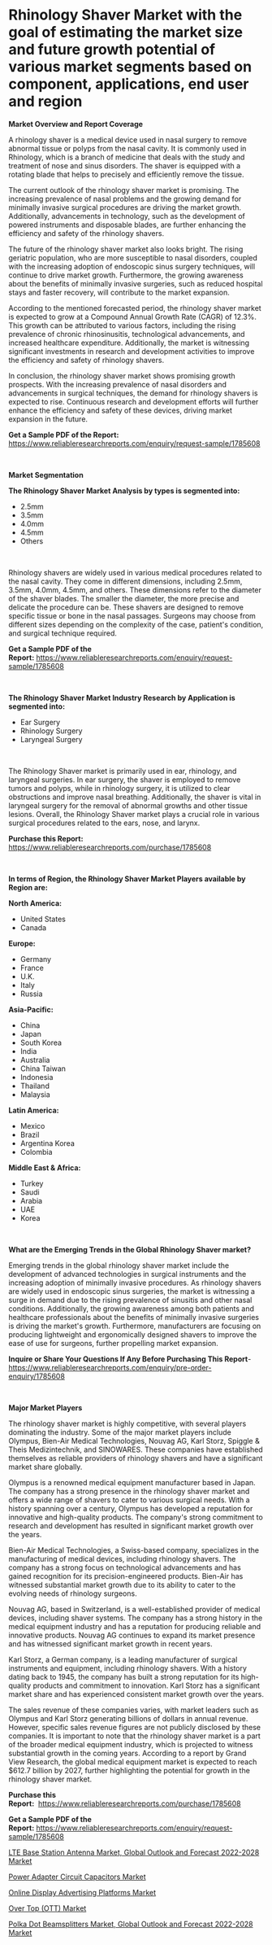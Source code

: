 <p><h1>Rhinology Shaver Market with the goal of estimating the market size and future growth potential of various market segments based on component, applications, end user and region</h1></p><p><strong>Market Overview and Report Coverage</strong></p>
<p><p>A rhinology shaver is a medical device used in nasal surgery to remove abnormal tissue or polyps from the nasal cavity. It is commonly used in Rhinology, which is a branch of medicine that deals with the study and treatment of nose and sinus disorders. The shaver is equipped with a rotating blade that helps to precisely and efficiently remove the tissue.</p><p>The current outlook of the rhinology shaver market is promising. The increasing prevalence of nasal problems and the growing demand for minimally invasive surgical procedures are driving the market growth. Additionally, advancements in technology, such as the development of powered instruments and disposable blades, are further enhancing the efficiency and safety of the rhinology shavers.</p><p>The future of the rhinology shaver market also looks bright. The rising geriatric population, who are more susceptible to nasal disorders, coupled with the increasing adoption of endoscopic sinus surgery techniques, will continue to drive market growth. Furthermore, the growing awareness about the benefits of minimally invasive surgeries, such as reduced hospital stays and faster recovery, will contribute to the market expansion.</p><p>According to the mentioned forecasted period, the rhinology shaver market is expected to grow at a Compound Annual Growth Rate (CAGR) of 12.3%. This growth can be attributed to various factors, including the rising prevalence of chronic rhinosinusitis, technological advancements, and increased healthcare expenditure. Additionally, the market is witnessing significant investments in research and development activities to improve the efficiency and safety of rhinology shavers.</p><p>In conclusion, the rhinology shaver market shows promising growth prospects. With the increasing prevalence of nasal disorders and advancements in surgical techniques, the demand for rhinology shavers is expected to rise. Continuous research and development efforts will further enhance the efficiency and safety of these devices, driving market expansion in the future.</p></p>
<p><strong>Get a Sample PDF of the Report:</strong> <a href="https://www.reliableresearchreports.com/enquiry/request-sample/1785608">https://www.reliableresearchreports.com/enquiry/request-sample/1785608</a></p>
<p>&nbsp;</p>
<p><strong>Market Segmentation</strong></p>
<p><strong>The Rhinology Shaver Market Analysis by types is segmented into:</strong></p>
<p><ul><li>2.5mm</li><li>3.5mm</li><li>4.0mm</li><li>4.5mm</li><li>Others</li></ul></p>
<p>&nbsp;</p>
<p><p>Rhinology shavers are widely used in various medical procedures related to the nasal cavity. They come in different dimensions, including 2.5mm, 3.5mm, 4.0mm, 4.5mm, and others. These dimensions refer to the diameter of the shaver blades. The smaller the diameter, the more precise and delicate the procedure can be. These shavers are designed to remove specific tissue or bone in the nasal passages. Surgeons may choose from different sizes depending on the complexity of the case, patient's condition, and surgical technique required.</p></p>
<p><strong>Get a Sample PDF of the Report:</strong>&nbsp;<a href="https://www.reliableresearchreports.com/enquiry/request-sample/1785608">https://www.reliableresearchreports.com/enquiry/request-sample/1785608</a></p>
<p>&nbsp;</p>
<p><strong>The Rhinology Shaver Market Industry Research by Application is segmented into:</strong></p>
<p><ul><li>Ear Surgery</li><li>Rhinology Surgery</li><li>Laryngeal Surgery</li></ul></p>
<p>&nbsp;</p>
<p><p>The Rhinology Shaver market is primarily used in ear, rhinology, and laryngeal surgeries. In ear surgery, the shaver is employed to remove tumors and polyps, while in rhinology surgery, it is utilized to clear obstructions and improve nasal breathing. Additionally, the shaver is vital in laryngeal surgery for the removal of abnormal growths and other tissue lesions. Overall, the Rhinology Shaver market plays a crucial role in various surgical procedures related to the ears, nose, and larynx.</p></p>
<p><strong>Purchase this Report:</strong>&nbsp; <a href="https://www.reliableresearchreports.com/purchase/1785608">https://www.reliableresearchreports.com/purchase/1785608</a></p>
<p>&nbsp;</p>
<p><strong>In terms of Region, the Rhinology Shaver Market Players available by Region are:</strong></p>
<p>
    <p> <strong> North America: </strong>
        <ul>
            <li>United States</li>
            <li>Canada</li>
        </ul>
        </p> 
    <p> <strong> Europe: </strong>
        <ul>
            <li>Germany</li>
            <li>France</li>
            <li>U.K.</li>
            <li>Italy</li>
            <li>Russia</li>
        </ul>
        </p> 
    <p> <strong> Asia-Pacific: </strong>
        <ul>
            <li>China</li>
            <li>Japan</li>
            <li>South Korea</li>
            <li>India</li>
            <li>Australia</li>
            <li>China Taiwan</li>
            <li>Indonesia</li>
            <li>Thailand</li>
            <li>Malaysia</li>
        </ul>
        </p> 
    <p> <strong> Latin America: </strong>
        <ul>
            <li>Mexico</li>
            <li>Brazil</li>
            <li>Argentina Korea</li>
            <li>Colombia</li>
        </ul>
        </p> 
    <p> <strong> Middle East & Africa: </strong>
        <ul>
            <li>Turkey</li>
            <li>Saudi</li>
            <li>Arabia</li>
            <li>UAE</li>
            <li>Korea</li>
        </ul>
    </p>
    </p>
<p>&nbsp;</p>
<p><strong>What are the Emerging Trends in the Global Rhinology Shaver market?</strong></p>
<p><p>Emerging trends in the global rhinology shaver market include the development of advanced technologies in surgical instruments and the increasing adoption of minimally invasive procedures. As rhinology shavers are widely used in endoscopic sinus surgeries, the market is witnessing a surge in demand due to the rising prevalence of sinusitis and other nasal conditions. Additionally, the growing awareness among both patients and healthcare professionals about the benefits of minimally invasive surgeries is driving the market's growth. Furthermore, manufacturers are focusing on producing lightweight and ergonomically designed shavers to improve the ease of use for surgeons, further propelling market expansion.</p></p>
<p><strong>Inquire or Share Your Questions If Any Before Purchasing This Report</strong>- <a href="https://www.reliableresearchreports.com/enquiry/pre-order-enquiry/1785608">https://www.reliableresearchreports.com/enquiry/pre-order-enquiry/1785608</a></p>
<p>&nbsp;</p>
<p><strong>Major Market Players</strong></p>
<p><p>The rhinology shaver market is highly competitive, with several players dominating the industry. Some of the major market players include Olympus, Bien-Air Medical Technologies, Nouvag AG, Karl Storz, Spiggle & Theis Medizintechnik, and SINOWARES. These companies have established themselves as reliable providers of rhinology shavers and have a significant market share globally.</p><p>Olympus is a renowned medical equipment manufacturer based in Japan. The company has a strong presence in the rhinology shaver market and offers a wide range of shavers to cater to various surgical needs. With a history spanning over a century, Olympus has developed a reputation for innovative and high-quality products. The company's strong commitment to research and development has resulted in significant market growth over the years.</p><p>Bien-Air Medical Technologies, a Swiss-based company, specializes in the manufacturing of medical devices, including rhinology shavers. The company has a strong focus on technological advancements and has gained recognition for its precision-engineered products. Bien-Air has witnessed substantial market growth due to its ability to cater to the evolving needs of rhinology surgeons.</p><p>Nouvag AG, based in Switzerland, is a well-established provider of medical devices, including shaver systems. The company has a strong history in the medical equipment industry and has a reputation for producing reliable and innovative products. Nouvag AG continues to expand its market presence and has witnessed significant market growth in recent years.</p><p>Karl Storz, a German company, is a leading manufacturer of surgical instruments and equipment, including rhinology shavers. With a history dating back to 1945, the company has built a strong reputation for its high-quality products and commitment to innovation. Karl Storz has a significant market share and has experienced consistent market growth over the years.</p><p>The sales revenue of these companies varies, with market leaders such as Olympus and Karl Storz generating billions of dollars in annual revenue. However, specific sales revenue figures are not publicly disclosed by these companies. It is important to note that the rhinology shaver market is a part of the broader medical equipment industry, which is projected to witness substantial growth in the coming years. According to a report by Grand View Research, the global medical equipment market is expected to reach $612.7 billion by 2027, further highlighting the potential for growth in the rhinology shaver market.</p></p>
<p><strong>Purchase this Report:</strong>&nbsp;&nbsp;<a href="https://www.reliableresearchreports.com/purchase/1785608">https://www.reliableresearchreports.com/purchase/1785608</a></p>
<p></p>
<p><strong>Get a Sample PDF of the Report:</strong>&nbsp;<a href="https://www.reliableresearchreports.com/enquiry/request-sample/1785608">https://www.reliableresearchreports.com/enquiry/request-sample/1785608</a></p>
<p><p><a href="https://medium.com/@kejsioni/lte-base-station-antenna-market-global-outlook-and-forecast-2022-2028-market-insight-market-370b15e5c865">LTE Base Station Antenna Market, Global Outlook and Forecast 2022-2028 Market</a></p><p><a href="https://github.com/Chiragrp22/Market-Research-Report-List-1/blob/main/power-adapter-circuit-capacitors-market.md">Power Adapter Circuit Capacitors Market</a></p><p><a href="https://www.linkedin.com/pulse/online-display-advertising-platforms-market-share-amp/">Online Display Advertising Platforms Market</a></p><p><a href="https://www.linkedin.com/pulse/decoding-over-top-ott-market-deep-dive-latest/">Over Top (OTT) Market</a></p><p><a href="https://medium.com/@kyliemorgan1913/polka-dot-beamsplitters-market-global-outlook-and-forecast-2022-2028-market-outlook-industry-a6440e05b860">Polka Dot Beamsplitters Market, Global Outlook and Forecast 2022-2028 Market</a></p></p>